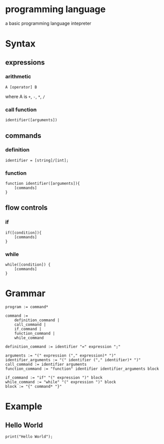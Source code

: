 # programming language

a basic programming language intepreter

# Syntax

## expressions

### arithmetic

```
A [operator] B
```

where A is `+`, `-`, `*`, `/`

### call function

```
identifier([arguments])
```

## commands

### definition

```
identifier = [string]/[int];
```

### function

```
function identifier([arguments]){
	[commands]
}
```

## flow controls

### if

```
if([condition]){
	[commands]
}
```

### while

```
while([condition]) {
	[commands]
}
```

# Grammar

```
program := command*

command :=
	definition_command |
	call_command |
	if_command |
	function_command |
	while_command

definition_command := identifier "=" expression ";"

arguments := "(" expression ("," expression)* ")"
identifier_arguments := "(" identifier ("," identifier)* ")"
call_command := identifier arguments 
function_command := "function" identifier identifier_arguments block

if_command := "if" "(" expression ")" block
while_command := "while" "(" expression ")" block
block := "{" command* "}"
```

# Example

## Hello World

```
print("Hello World");
```
